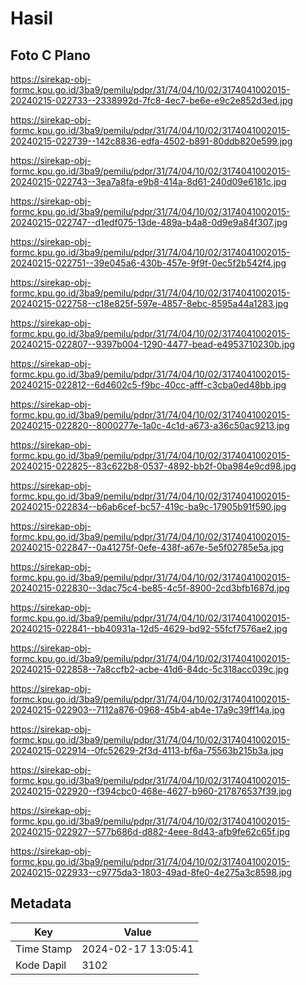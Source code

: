 # Hasil

## Foto C Plano

https://sirekap-obj-formc.kpu.go.id/3ba9/pemilu/pdpr/31/74/04/10/02/3174041002015-20240215-022733--2338992d-7fc8-4ec7-be6e-e9c2e852d3ed.jpg

https://sirekap-obj-formc.kpu.go.id/3ba9/pemilu/pdpr/31/74/04/10/02/3174041002015-20240215-022739--142c8836-edfa-4502-b891-80ddb820e599.jpg

https://sirekap-obj-formc.kpu.go.id/3ba9/pemilu/pdpr/31/74/04/10/02/3174041002015-20240215-022743--3ea7a8fa-e9b8-414a-8d61-240d09e6181c.jpg

https://sirekap-obj-formc.kpu.go.id/3ba9/pemilu/pdpr/31/74/04/10/02/3174041002015-20240215-022747--d1edf075-13de-489a-b4a8-0d9e9a84f307.jpg

https://sirekap-obj-formc.kpu.go.id/3ba9/pemilu/pdpr/31/74/04/10/02/3174041002015-20240215-022751--39e045a6-430b-457e-9f9f-0ec5f2b542f4.jpg

https://sirekap-obj-formc.kpu.go.id/3ba9/pemilu/pdpr/31/74/04/10/02/3174041002015-20240215-022758--c18e825f-597e-4857-8ebc-8595a44a1283.jpg

https://sirekap-obj-formc.kpu.go.id/3ba9/pemilu/pdpr/31/74/04/10/02/3174041002015-20240215-022807--9397b004-1290-4477-bead-e4953710230b.jpg

https://sirekap-obj-formc.kpu.go.id/3ba9/pemilu/pdpr/31/74/04/10/02/3174041002015-20240215-022812--6d4602c5-f9bc-40cc-afff-c3cba0ed48bb.jpg

https://sirekap-obj-formc.kpu.go.id/3ba9/pemilu/pdpr/31/74/04/10/02/3174041002015-20240215-022820--8000277e-1a0c-4c1d-a673-a36c50ac9213.jpg

https://sirekap-obj-formc.kpu.go.id/3ba9/pemilu/pdpr/31/74/04/10/02/3174041002015-20240215-022825--83c622b8-0537-4892-bb2f-0ba984e9cd98.jpg

https://sirekap-obj-formc.kpu.go.id/3ba9/pemilu/pdpr/31/74/04/10/02/3174041002015-20240215-022834--b6ab6cef-bc57-419c-ba9c-17905b91f590.jpg

https://sirekap-obj-formc.kpu.go.id/3ba9/pemilu/pdpr/31/74/04/10/02/3174041002015-20240215-022847--0a41275f-0efe-438f-a67e-5e5f02785e5a.jpg

https://sirekap-obj-formc.kpu.go.id/3ba9/pemilu/pdpr/31/74/04/10/02/3174041002015-20240215-022830--3dac75c4-be85-4c5f-8900-2cd3bfb1687d.jpg

https://sirekap-obj-formc.kpu.go.id/3ba9/pemilu/pdpr/31/74/04/10/02/3174041002015-20240215-022841--bb40931a-12d5-4629-bd92-55fcf7576ae2.jpg

https://sirekap-obj-formc.kpu.go.id/3ba9/pemilu/pdpr/31/74/04/10/02/3174041002015-20240215-022858--7a8ccfb2-acbe-41d6-84dc-5c318acc039c.jpg

https://sirekap-obj-formc.kpu.go.id/3ba9/pemilu/pdpr/31/74/04/10/02/3174041002015-20240215-022903--7112a876-0968-45b4-ab4e-17a9c39ff14a.jpg

https://sirekap-obj-formc.kpu.go.id/3ba9/pemilu/pdpr/31/74/04/10/02/3174041002015-20240215-022914--0fc52629-2f3d-4113-bf6a-75563b215b3a.jpg

https://sirekap-obj-formc.kpu.go.id/3ba9/pemilu/pdpr/31/74/04/10/02/3174041002015-20240215-022920--f394cbc0-468e-4627-b960-217876537f39.jpg

https://sirekap-obj-formc.kpu.go.id/3ba9/pemilu/pdpr/31/74/04/10/02/3174041002015-20240215-022927--577b686d-d882-4eee-8d43-afb9fe62c65f.jpg

https://sirekap-obj-formc.kpu.go.id/3ba9/pemilu/pdpr/31/74/04/10/02/3174041002015-20240215-022933--c9775da3-1803-49ad-8fe0-4e275a3c8598.jpg


## Metadata

| Key        | Value               |
| ---------- | ------------------- |
| Time Stamp | 2024-02-17 13:05:41 |
| Kode Dapil | 3102                |



